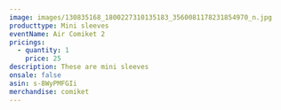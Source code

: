 ```yaml
---
image: images/130835168_1800227310135183_3560081178231854970_n.jpg
producttype: Mini sleeves
eventName: Air Comiket 2
pricings:
  - quantity: 1
    price: 25
description: These are mini sleeves
onsale: false
asin: s-8WyPMFGIi
merchandise: comiket
---
```

